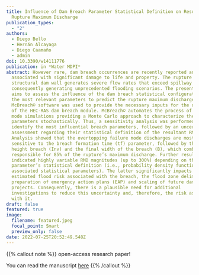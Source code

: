 ```yaml
---
title: Influence of Dam Breach Parameter Statistical Definition on Resulting
  Rupture Maximum Discharge
publication_types:
  - "2"
authors:
  - Diego Bello
  - Hernán Alcayaga
  - Diego Caamaño
  - admin
doi: 10.3390/w14111776
publication: in *Water MDPI*
abstract: However rare, dam breach occurrences are recently reported and
  associated with significant damage to life and property. The rupture of the
  structural dam wall generates severe flow rates that exceed spillway capacity
  consequently generating unprecedented flooding scenarios. The present research
  aims to assess the influence of the dam breach statistical configuration on
  the most relevant parameters to predict the rupture maximum discharge (RMD).
  McBreach© software was used to provide the necessary inputs for the operation
  of the HEC-RAS dam breach module. McBreach© automates the process of batch
  mode simulations providing a Monte Carlo approach to characterize the breach
  parameters stochastically. Thus, a sensitivity analysis was performed to
  identify the most influential breach parameters, followed by an uncertainty
  assessment regarding their statistical definition of the resultant RMD.
  Analysis showed that the overtopping failure mode discharges are most
  sensitive to the breach formation time (tf) parameter, followed by the final
  height breach (Inv) and the final width of the breach (B), which combined are
  responsible for 85% of the rupture’s maximum discharge. Further results
  indicated highly variable RMD magnitudes (up to 300%) depending on the breach
  parameter’s statistical definition (i.e., probability density function and
  associated statistical parameters). The latter significantly impacts the
  estimated flood risk associated with the breach, the flood zone delimitation,
  preparation of emergency action plans (EAP) and scaling of future dam
  projects. Consequently, there is a plausible need for additional
  investigations to reduce this uncertainty and, therefore, the risk associated
  with it.
draft: false
featured: true
image:
  filename: featured.jpeg
  focal_point: Smart
  preview_only: false
date: 2022-07-25T20:52:49.548Z
---
```

{{% callout note %}}
open-access research paper! 

You can read the manuscript [here](https://doi.org/10.3390/w14111776)
{{% /callout %}}